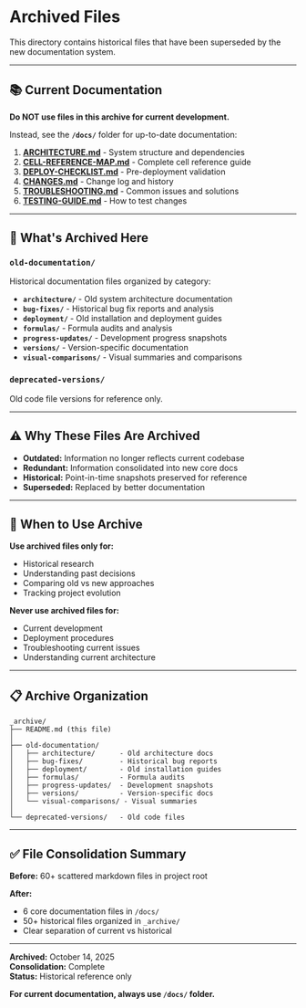 # Archived Files

This directory contains historical files that have been superseded by the new documentation system.

---

## 📚 Current Documentation

**Do NOT use files in this archive for current development.**

Instead, see the **`/docs/`** folder for up-to-date documentation:

1. **[ARCHITECTURE.md](../docs/ARCHITECTURE.md)** - System structure and dependencies
2. **[CELL-REFERENCE-MAP.md](../docs/CELL-REFERENCE-MAP.md)** - Complete cell reference guide
3. **[DEPLOY-CHECKLIST.md](../docs/DEPLOY-CHECKLIST.md)** - Pre-deployment validation
4. **[CHANGES.md](../docs/CHANGES.md)** - Change log and history
5. **[TROUBLESHOOTING.md](../docs/TROUBLESHOOTING.md)** - Common issues and solutions
6. **[TESTING-GUIDE.md](../docs/TESTING-GUIDE.md)** - How to test changes

---

## 📁 What's Archived Here

### `old-documentation/`

Historical documentation files organized by category:

- **`architecture/`** - Old system architecture documentation
- **`bug-fixes/`** - Historical bug fix reports and analysis
- **`deployment/`** - Old installation and deployment guides
- **`formulas/`** - Formula audits and analysis
- **`progress-updates/`** - Development progress snapshots
- **`versions/`** - Version-specific documentation
- **`visual-comparisons/`** - Visual summaries and comparisons

### `deprecated-versions/`

Old code file versions for reference only.

---

## ⚠️ Why These Files Are Archived

- **Outdated:** Information no longer reflects current codebase
- **Redundant:** Information consolidated into new core docs
- **Historical:** Point-in-time snapshots preserved for reference
- **Superseded:** Replaced by better documentation

---

## 🎯 When to Use Archive

**Use archived files only for:**
- Historical research
- Understanding past decisions
- Comparing old vs new approaches
- Tracking project evolution

**Never use archived files for:**
- Current development
- Deployment procedures
- Troubleshooting current issues
- Understanding current architecture

---

## 📋 Archive Organization

```
_archive/
├── README.md (this file)
│
├── old-documentation/
│   ├── architecture/      - Old architecture docs
│   ├── bug-fixes/         - Historical bug reports
│   ├── deployment/        - Old installation guides
│   ├── formulas/          - Formula audits
│   ├── progress-updates/  - Development snapshots
│   ├── versions/          - Version-specific docs
│   └── visual-comparisons/ - Visual summaries
│
└── deprecated-versions/   - Old code files
```

---

## ✅ File Consolidation Summary

**Before:** 60+ scattered markdown files in project root

**After:** 
- 6 core documentation files in `/docs/`
- 50+ historical files organized in `_archive/`
- Clear separation of current vs historical

---

**Archived:** October 14, 2025  
**Consolidation:** Complete  
**Status:** Historical reference only

**For current documentation, always use `/docs/` folder.**

